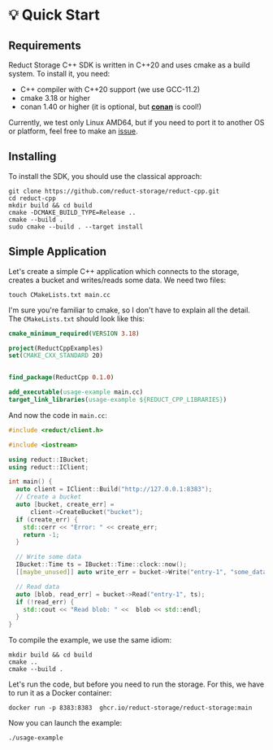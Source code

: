 # 💡 Quick Start

## Requirements

Reduct Storage C++ SDK is written in C++20 and uses cmake as a build system. To install it, you need:

* C++ compiler with C++20 support (we use GCC-11.2)
* cmake 3.18 or higher
* conan 1.40 or higher (it is optional, but [**conan**](https://conan.io) is cool!)

Currently, we test only Linux AMD64, but if you need to port it to another OS or platform, feel free to make an [issue](https://github.com/reduct-storage/reduct-cpp/issues/new/choose).

## Installing

To install the SDK, you should use the classical approach:

```
git clone https://github.com/reduct-storage/reduct-cpp.git
cd reduct-cpp
mkdir build && cd build
cmake -DCMAKE_BUILD_TYPE=Release ..
cmake --build .
sudo cmake --build . --target install
```

## Simple Application

Let's create a simple C++ application which connects to the storage, creates a bucket and writes/reads some data. We need two files:

```
touch CMakeLists.txt main.cc
```

I'm sure you're familiar to cmake, so I don't have to explain all the detail. The `CMakeLists.txt` should look like this:

```cmake
cmake_minimum_required(VERSION 3.18)

project(ReductCppExamples)
set(CMAKE_CXX_STANDARD 20)


find_package(ReductCpp 0.1.0)

add_executable(usage-example main.cc)
target_link_libraries(usage-example ${REDUCT_CPP_LIBRARIES})
```

And now the code in `main.cc`:

```cpp
#include <reduct/client.h>

#include <iostream>

using reduct::IBucket;
using reduct::IClient;

int main() {
  auto client = IClient::Build("http://127.0.0.1:8383");
  // Create a bucket
  auto [bucket, create_err] =
      client->CreateBucket("bucket");
  if (create_err) {
    std::cerr << "Error: " << create_err;
    return -1;
  }

  // Write some data
  IBucket::Time ts = IBucket::Time::clock::now();
  [[maybe_unused]] auto write_err = bucket->Write("entry-1", "some_data1", ts);

  // Read data
  auto [blob, read_err] = bucket->Read("entry-1", ts);
  if (!read_err) {
    std::cout << "Read blob: " <<  blob << std::endl;
  }
}
```

To compile the example, we use the same idiom:

```
mkdir build && cd build
cmake ..
cmake --build .
```

Let's run the code, but before you need to run the storage. For this, we have to run it as a Docker container:

```
docker run -p 8383:8383  ghcr.io/reduct-storage/reduct-storage:main
```

Now you can launch the example:

```
./usage-example
```
